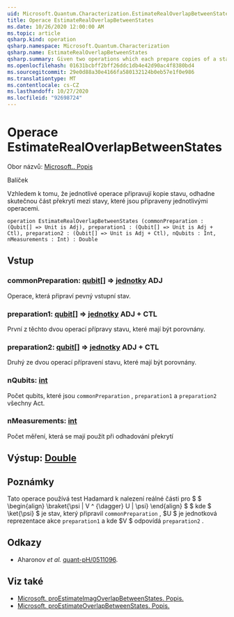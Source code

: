 ```yaml
---
uid: Microsoft.Quantum.Characterization.EstimateRealOverlapBetweenStates
title: Operace EstimateRealOverlapBetweenStates
ms.date: 10/26/2020 12:00:00 AM
ms.topic: article
qsharp.kind: operation
qsharp.namespace: Microsoft.Quantum.Characterization
qsharp.name: EstimateRealOverlapBetweenStates
qsharp.summary: Given two operations which each prepare copies of a state, estimates the real part of the overlap between the states prepared by each operation.
ms.openlocfilehash: 01631bcbff2bff26ddc1db4e42d90ac4f8380bd4
ms.sourcegitcommit: 29e0d88a30e4166fa580132124b0eb57e1f0e986
ms.translationtype: MT
ms.contentlocale: cs-CZ
ms.lasthandoff: 10/27/2020
ms.locfileid: "92698724"
---
```

# <a name="estimaterealoverlapbetweenstates-operation"></a>Operace EstimateRealOverlapBetweenStates

Obor názvů: [Microsoft.. Popis](xref:Microsoft.Quantum.Characterization)

Balíček [](https://nuget.org/packages/)


Vzhledem k tomu, že jednotlivé operace připravují kopie stavu, odhadne skutečnou část překrytí mezi stavy, které jsou připraveny jednotlivými operacemi.

```qsharp
operation EstimateRealOverlapBetweenStates (commonPreparation : (Qubit[] => Unit is Adj), preparation1 : (Qubit[] => Unit is Adj + Ctl), preparation2 : (Qubit[] => Unit is Adj + Ctl), nQubits : Int, nMeasurements : Int) : Double
```


## <a name="input"></a>Vstup

### <a name="commonpreparation--qubit--unit-adj"></a>commonPreparation: [qubit](xref:microsoft.quantum.lang-ref.qubit)[] => [jednotky](xref:microsoft.quantum.lang-ref.unit) ADJ

Operace, která připraví pevný vstupní stav.


### <a name="preparation1--qubit--unit-adj--ctl"></a>preparation1: [qubit](xref:microsoft.quantum.lang-ref.qubit)[] => [jednotky](xref:microsoft.quantum.lang-ref.unit) ADJ + CTL

První z těchto dvou operací přípravy stavu, které mají být porovnány.


### <a name="preparation2--qubit--unit-adj--ctl"></a>preparation2: [qubit](xref:microsoft.quantum.lang-ref.qubit)[] => [jednotky](xref:microsoft.quantum.lang-ref.unit) ADJ + CTL

Druhý ze dvou operací přípravení stavu, které mají být porovnány.


### <a name="nqubits--int"></a>nQubits: [int](xref:microsoft.quantum.lang-ref.int)

Počet qubits, které jsou `commonPreparation` , `preparation1` a `preparation2` všechny Act.


### <a name="nmeasurements--int"></a>nMeasurements: [int](xref:microsoft.quantum.lang-ref.int)

Počet měření, která se mají použít při odhadování překrytí



## <a name="output--double"></a>Výstup: [Double](xref:microsoft.quantum.lang-ref.double)



## <a name="remarks"></a>Poznámky

Tato operace používá test Hadamard k nalezení reálné části pro $ $ \begin{align} \braket{\psi | V ^ {\dagger} U | \psi} \end{align} $ $ kde $ \ket{\psi} $ je stav, který připravil `commonPreparation` , $U $ je jednotková reprezentace akce `preparation1` a kde $V $ odpovídá `preparation2` .

## <a name="references"></a>Odkazy

- Aharonov *et al.* [quant-pH/0511096](https://arxiv.org/abs/quant-ph/0511096).

## <a name="see-also"></a>Viz také

- [Microsoft. proEstimateImagOverlapBetweenStates. Popis.](xref:Microsoft.Quantum.Characterization.EstimateImagOverlapBetweenStates)
- [Microsoft. proEstimateOverlapBetweenStates. Popis.](xref:Microsoft.Quantum.Characterization.EstimateOverlapBetweenStates)